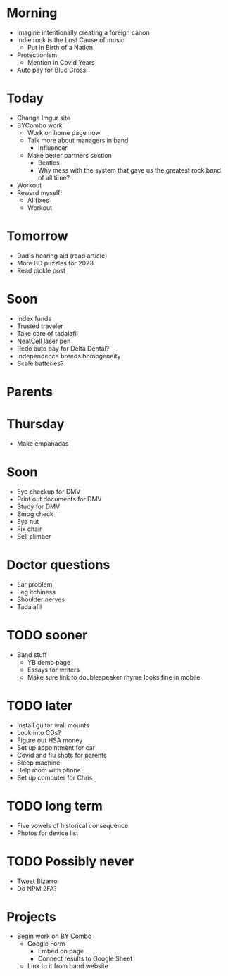 # Morning
* Imagine intentionally creating a foreign canon
* Indie rock is the Lost Cause of music
    * Put in Birth of a Nation
* Protectionism
    * Mention in Covid Years
* Auto pay for Blue Cross

# Today
* Change Imgur site
* BYCombo work
    * Work on home page now
    * Talk more about managers in band
        * Influencer
    * Make better partners section
        * Beatles
        * Why mess with the system that gave us the greatest rock band of all time?
* Workout
* Reward myself!
    * AI fixes
    * Workout

# Tomorrow
* Dad's hearing aid (read article)
* More BD puzzles for 2023
* Read pickle post

# Soon
* Index funds
* Trusted traveler
* Take care of tadalafil
* NeatCell laser pen
* Redo auto pay for Delta Dental?
* Independence breeds homogeneity
* Scale batteries?

# Parents

# Thursday
* Make empanadas

# Soon
* Eye checkup for DMV
* Print out documents for DMV
* Study for DMV
* Smog check
* Eye nut
* Fix chair
* Sell climber

# Doctor questions
* Ear problem
* Leg itchiness
* Shoulder nerves
* Tadalafil

# TODO sooner
* Band stuff
    * YB demo page
    * Essays for writers
    * Make sure link to doublespeaker rhyme looks fine in mobile

# TODO later
* Install guitar wall mounts
* Look into CDs?
* Figure out HSA money
* Set up appointment for car
* Covid and flu shots for parents
* Sleep machine
* Help mom with phone
* Set up computer for Chris

# TODO long term
* Five vowels of historical consequence
* Photos for device list

# TODO Possibly never
* Tweet Bizarro
* Do NPM 2FA?

# Projects
* Begin work on BY Combo
    * Google Form
        * Embed on page
        * Connect results to Google Sheet
    * Link to it from band website
